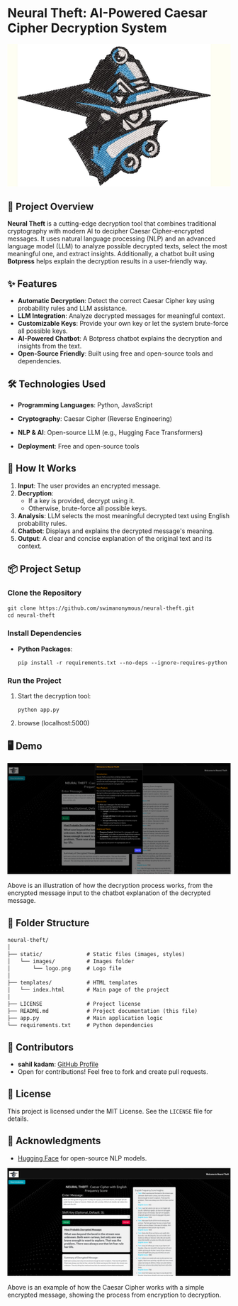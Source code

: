 Neural Theft: AI-Powered Caesar Cipher Decryption System
========================================================

![Neural Theft Logo](static/images/logo.png)

📜 Project Overview
-------------------

**Neural Theft** is a cutting-edge decryption tool that combines traditional cryptography with modern AI to decipher Caesar Cipher-encrypted messages. It uses natural language processing (NLP) and an advanced language model (LLM) to analyze possible decrypted texts, select the most meaningful one, and extract insights. Additionally, a chatbot built using **Botpress** helps explain the decryption results in a user-friendly way.

✨ Features
----------

*   **Automatic Decryption**: Detect the correct Caesar Cipher key using probability rules and LLM assistance.
*   **LLM Integration**: Analyze decrypted messages for meaningful context.
*   **Customizable Keys**: Provide your own key or let the system brute-force all possible keys.
*   **AI-Powered Chatbot**: A Botpress chatbot explains the decryption and insights from the text.
*   **Open-Source Friendly**: Built using free and open-source tools and dependencies.

🛠 Technologies Used
--------------------

*   **Programming Languages**: Python, JavaScript
*   **Cryptography**: Caesar Cipher (Reverse Engineering)
*   **NLP & AI**: Open-source LLM (e.g., Hugging Face Transformers)

*   **Deployment**: Free and open-source tools

🚀 How It Works
---------------

1.  **Input**: The user provides an encrypted message.
2.  **Decryption**:
    *   If a key is provided, decrypt using it.
    *   Otherwise, brute-force all possible keys.
3.  **Analysis**: LLM selects the most meaningful decrypted text using English probability rules.
4.  **Chatbot**: Displays and explains the decrypted message's meaning.
5.  **Output**: A clear and concise explanation of the original text and its context.

📦 Project Setup
----------------

### Clone the Repository

    git clone https://github.com/swimanonymous/neural-theft.git
    cd neural-theft
        

### Install Dependencies

*   **Python Packages**:
    
        pip install -r requirements.txt --no-deps --ignore-requires-python
    


### Run the Project

1.  Start the decryption tool:
    
        python app.py
    
2.  browse (localhost:5000)
    
   
    

🖥 Demo
-------

![Decryption Process Flow](static/images/image1.png)

Above is an illustration of how the decryption process works, from the encrypted message input to the chatbot explanation of the decrypted message.

📂 Folder Structure
-------------------

    neural-theft/
    │
    ├── static/              # Static files (images, styles)
    │   └── images/          # Images folder
    │       └── logo.png     # Logo file
    │
    ├── templates/           # HTML templates
    │   └── index.html       # Main page of the project
    │
    ├── LICENSE              # Project license
    ├── README.md            # Project documentation (this file)
    ├── app.py               # Main application logic
    └── requirements.txt     # Python dependencies
        

👥 Contributors
---------------

*   **sahil kadam**: [GitHub Profile](https://github.com/swimanonymous)
*   Open for contributions! Feel free to fork and create pull requests.

📜 License
----------

This project is licensed under the MIT License. See the `LICENSE` file for details.

🙌 Acknowledgments
------------------


*   [Hugging Face](https://huggingface.co/) for open-source NLP models.

![Caesar Cipher Example](static/images/image2.png)

Above is an example of how the Caesar Cipher works with a simple encrypted message, showing the process from encryption to decryption.

